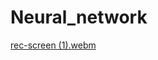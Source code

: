 # Neural_network
[rec-screen (1).webm](https://user-images.githubusercontent.com/122512807/212146548-7aa3223e-662e-432d-a4f4-446420669ef9.webm)
